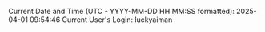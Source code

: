 Current Date and Time (UTC - YYYY-MM-DD HH:MM:SS formatted): 2025-04-01 09:54:46
Current User's Login: luckyaiman
